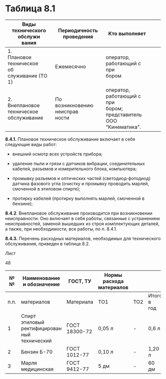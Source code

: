 # Таблица 8.1



| Виды технического обслужи<br>вания                       | Периодичность проведения                 | Кто выполняет                                                                 |  |  |
|----------------------------------------------------------|------------------------------------------|-------------------------------------------------------------------------------|--|--|
| 1.<br>Плановое<br>техническое<br>об<br>служивание (ТО 1) | Ежемесячно                               | оператор, работающий с при<br>бором                                           |  |  |
| 2.<br>Внеплановое<br>техническое<br>обслуживание         | По<br>возникновению<br>неисправ<br>ности | оператор, работающий с при<br>бором;<br>представитель<br>ООО<br>"Кинематика". |  |  |

**8.4.1.** Плановое техническое обслуживание включает в себя следующие виды работ:

- внешний осмотр всех устройств прибора;



- удаление пыли и грязи с датчиков вибрации, соединительных кабелей, разъемов и измерительного блока, компьютера;
- промывку разъемов и оптических частей (светодиод-фотодиод) датчика фазового угла (очистку и промывку проводить марлей, смоченной в этиловом спирте);


- протирку кабелей (протирку выполнять марлей, смоченной в бензине);

**8.4.2**. Внеплановое обслуживание производится при возникновении неисправности. Оно включает в себя работы, связанные с устранением неисправностей, заменой вышедших из строя комплектующих деталей, а также, при необходимости, все работы, по п. 8.4.1.

**8.4.3.** Перечень расходных материалов, необходимых для технического обслуживания, приведен в таблице 8.2.

*Лист*

48

| №№   | Наименование и обозначение                             | ГОСТ, ТУ         | Нормы расхода материалов |     |                |  |
|------|--------------------------------------------------------|------------------|--------------------------|-----|----------------|--|
| п.п. | материалов                                             | Материала        | ТО1                      | ТО2 | Итого в<br>год |  |
| 1    | Спирт<br>этиловый<br>ректифицирован<br>ный технический | ГОСТ<br>18300-72 | 0,05 л                   | -   | 0,6 л          |  |
| 2    | Бензин Б-70                                            | ГОСТ 1012-77     | 0,10 л                   | -   | 1,20 л         |  |
| 3    | Марля медицинская                                      | ГОСТ 9412-77     | 5 дм                     | -   | 60 дм          |  |

